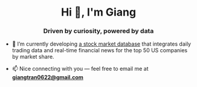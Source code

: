 <h1 align="center">Hi 👋, I'm Giang</h1>
<h3 align="center">Driven by curiosity, powered by data</h3>

- 🔭 I’m currently developing [a stock market database](https://github.com/giangphuongtran/trading-database) that integrates daily trading data and real-time financial news for the top 50 US companies by market share.

- 📫 Nice connecting with you — feel free to email me at **giangtran0622@gmail.com**

<!--<h3 align="left">Connect with me:</h3>
<p align="left">
<a href="https://linkedin.com/in/giang-tran-phuong" target="blank"><img align="center" src="https://raw.githubusercontent.com/rahuldkjain/github-profile-readme-generator/master/src/images/icons/Social/linked-in-alt.svg" alt="giang-tran-phuong" height="30" width="40" /></a> -->
</p>
